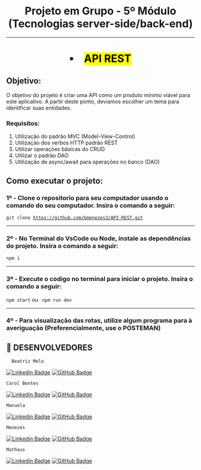 <h1 align=center>Projeto em Grupo - 5º Módulo (Tecnologias server-side/back-end)</h1>
<hr>

<h1 align=center><li><mark>API REST</mark></li></h1>
<h2>Objetivo:</h2>
<p> O objetivo do projeto é criar uma API como um produto mínimo viável para este aplicativo. A partir deste ponto, deviamos escolher um tema para identificar suas entidades.

<h3>Requisitos:</h3>

<ol><li>Utilização do padrão MVC (Model-View-Control) </li>
<li>Utilização dos verbos HTTP padrão REST</li>
<li>Utilizar operações básicas do CRUD</li>
<li>Utilizar o padrão DAO</li>
<li>Utilização de async/await para operações no banco (DAO)</li>
</ol>

<h2>Como executar o projeto:</h2>

<h3>1º - Clone o repositorio para seu computador usando o comando do seu computador. Insira o comando a seguir:</h3>

<code>git clone https://github.com/Gmenezes3/API-REST.git</code>

<hr>

<h3>2º - No Terminal do VsCode ou Node, instale as dependências do projeto. Insira o comando a seguir:</h3>

<code>npm i</code>

<hr>

<h3>3º - Execute o codigo no terminal para iniciar o projeto. Insira o comando a seguir:</h3>

<code>npm start</code> ou <code> npm run dev</code>

<hr>

<h3>4º - Para visualização das rotas, utilize algum programa para à averiguação (Preferencialmente, use o <strong>POSTEMAN</strong>)
  
  
  ## 🤝 DESENVOLVEDORES
      Beatriz Melo
[![Linkedin Badge](https://img.shields.io/badge/-LinkedIn-blue?style=flat-square&logo=Linkedin&logoColor=white&%22width=%2260&link=https:https://www.linkedin.com/in/lucascanella-dados/)](https://br.linkedin.com/in/beatrizmelop/)
[![GitHub Badge](https://img.shields.io/badge/GitHub-100000?style=for-the-badge&logo=github&logoColor=white%22width=%2260)](https://github.com/beatrizmelop)
    
  
    Carol Bentes
[![Linkedin Badge](https://img.shields.io/badge/-LinkedIn-blue?style=flat-square&logo=Linkedin&logoColor=white&link=https:https://www.linkedin.com/in/lucascanella-dados/)](https://www.linkedin.com/in/caroline-bentes-89ba28160/)
[![GitHub Badge](https://img.shields.io/badge/GitHub-100000?style=for-the-badge&logo=github&logoColor=white%22width=%2260)](https://github.com/carolbentes)
  
  
    Manuela
[![Linkedin Badge](https://img.shields.io/badge/-LinkedIn-blue?style=flat-square&logo=Linkedin&logoColor=white&%22width=%2260&link=https:https://www.linkedin.com/in/lucascanella-dados/)](https://br.linkedin.com/in/manuela-alexandre-informatica)
[![GitHub Badge](https://img.shields.io/badge/GitHub-100000?style=for-the-badge&logo=github&logoColor=white%22width=%2260)](https://github.com/Manuela-Andrade)
  
  
    Menezes
 [![Linkedin Badge](https://img.shields.io/badge/-LinkedIn-blue?style=flat-square&logo=Linkedin&logoColor=white&%22width=%2260&link=https:https://www.linkedin.com/in/lucascanella-dados/)](https://www.linkedin.com/in/jorge-menezes-2bb6541b2/)
 [![GitHub Badge](https://img.shields.io/badge/GitHub-100000?style=for-the-badge&logo=github&logoColor=white%22width=%2260)](https://github.com/Gmenezes3)
  
  
    Matheus
 [![Linkedin Badge](https://img.shields.io/badge/-LinkedIn-blue?style=flat-square&logo=Linkedin&logoColor=white&%22width=%2260&link=https:https://www.linkedin.com/in/lucascanella-dados/)](https://www.linkedin.com/in/matheus-silva-mendo%C3%A7a-544940268/)
 [![GitHub Badge](https://img.shields.io/badge/GitHub-100000?style=for-the-badge&logo=github&logoColor=white%22width=%2260)](https://github.com/MatheusMendoca)
